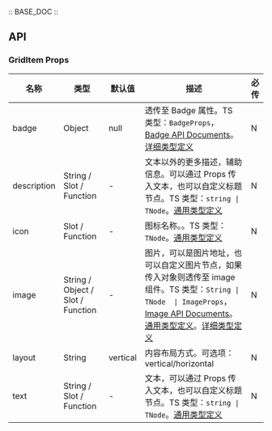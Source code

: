 :: BASE_DOC ::

## API

### GridItem Props

名称 | 类型 | 默认值 | 描述 | 必传
-- | -- | -- | -- | --
badge | Object | null | 透传至 Badge 属性。TS 类型：`BadgeProps`，[Badge API Documents](./badge?tab=api)。[详细类型定义](https://github.com/Tencent/tdesign-mobile-vue/tree/develop/src/grid-item/type.ts) | N
description | String / Slot / Function | - | 文本以外的更多描述，辅助信息。可以通过 Props 传入文本，也可以自定义标题节点。TS 类型：`string \| TNode`。[通用类型定义](https://github.com/Tencent/tdesign-mobile-vue/blob/develop/src/common.ts) | N
icon | Slot / Function | - | 图标名称。。TS 类型：`TNode`。[通用类型定义](https://github.com/Tencent/tdesign-mobile-vue/blob/develop/src/common.ts) | N
image | String / Object / Slot / Function | - | 图片，可以是图片地址，也可以自定义图片节点，如果传入对象则透传至 image 组件。TS 类型：`String \| TNode  \| ImageProps`，[Image API Documents](./image?tab=api)。[通用类型定义](https://github.com/Tencent/tdesign-mobile-vue/blob/develop/src/common.ts)。[详细类型定义](https://github.com/Tencent/tdesign-mobile-vue/tree/develop/src/grid-item/type.ts) | N
layout | String | vertical | 内容布局方式。可选项：vertical/horizontal | N
text | String / Slot / Function | - | 文本，可以通过 Props 传入文本，也可以自定义标题节点。TS 类型：`string \| TNode`。[通用类型定义](https://github.com/Tencent/tdesign-mobile-vue/blob/develop/src/common.ts) | N
